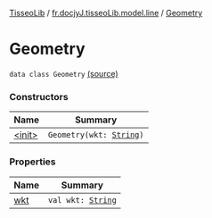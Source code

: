 [TisseoLib](../../index.md) / [fr.docjyJ.tisseoLib.model.line](../index.md) / [Geometry](./index.md)

# Geometry

`data class Geometry` [(source)](https://github.com/docjyJ/TisseoLib/tree/master/src/main/kotlin/fr/docjyJ/tisseoLib/model/line/Geometry.kt#L3)

### Constructors

| Name | Summary |
|---|---|
| [&lt;init&gt;](-init-.md) | `Geometry(wkt: `[`String`](https://kotlinlang.org/api/latest/jvm/stdlib/kotlin/-string/index.html)`)` |

### Properties

| Name | Summary |
|---|---|
| [wkt](wkt.md) | `val wkt: `[`String`](https://kotlinlang.org/api/latest/jvm/stdlib/kotlin/-string/index.html) |
